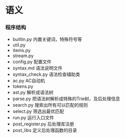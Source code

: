 #  语义

###  程序结构
 - builtin.py 内置关键词，特殊符号等
 - util.py
 - items.py  
 - stream.py 
 - config.py 配置文件
 - syntax.md  语法说明文件
 - syntax_check.py  语法检查辅助类
 - ac.py  AC自动机
 - tokens.py
 - ast.py  解析成语法树
 - parse.py  把语法树解析成特殊的Trie树，及后处理信息
 - search.py  搜索出所有可以匹配的规则
 - select.py  筛选出最优匹配
 - run.py 运行入口文件
 - post_register.py 后处理库注册
 - post_libs  定义后处理函数的目录
